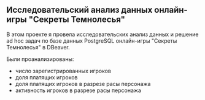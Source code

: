 ## Исследовательский анализ данных онлайн-игры "Секреты Темнолесья"

В этом проекте я провела исследовательских анализ данных и решение ad hoc задач по базе данных PostgreSQL онлайн-игры "Секреты Темнолесья" в DBeaver.

Были проанализированы:
- число зарегистрированных игроков
- доля платящих игроков
- доля платящих игроков в разрезе расы персонажа
- активность игроков в разрезе расы персонажа



